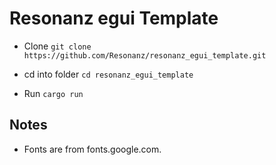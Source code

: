# Resonanz egui Template

- Clone ```git clone https://github.com/Resonanz/resonanz_egui_template.git```

- cd into folder ```cd resonanz_egui_template```
- Run ```cargo run```

## Notes
- Fonts are from fonts.google.com.